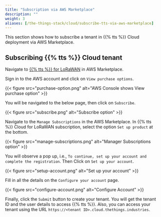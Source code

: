 ```yaml
---
title: "Subscription via AWS Marketplace"
description: ""
weight: 3
aliases: [/the-things-stack/cloud/subscribe-tts-via-aws-marketplace]
---
```


This section shows how to subscribe a tenant in {{% tts %}} Cloud deployment via AWS Marketplace.

<!--more-->

## Subscribing {{% tts %}} Cloud tenant

Navigate to [{{% tts %}} for LoRaWAN](https://aws.amazon.com/marketplace/pp/prodview-djx65iyt6w5cy) in AWS Marketplace.

Sign in to the AWS account and click on `View purchase options`.

{{< figure src="purchase-option.png" alt="AWS Console shows View purchase option" >}}

You will be navigated to the below page, then click on `Subscribe`.

{{< figure src="subscribe.png" alt="Subscribe option" >}}

Navigate to the `Manage Subscriptions` in the AWS Marketplace. In {{% tts %}} Cloud for LoRaWAN subscription, select the option `Set up product` at the bottom.

{{< figure src="manage-subscriptions.png" alt="Manager Subscriptions option" >}}

You will observe a pop up, i.e., `To continue, set up your account and complete the registration`. Then Click on `Set up your account`.

{{< figure src="setup-account.png" alt="Set up your account" >}}

Fill in all the details on the `Configure your account` page.

{{< figure src="configure-account.png" alt="Configure Account" >}}

Finally, click the `Submit` button to create your tenant. You will get the tenant ID and the user details to access {{% tts %}}. Also, you can access your tenant using the URL `https://<tenant ID>.cloud.thethings.industries`.
